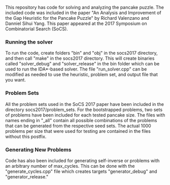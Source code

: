 This repository has code for solving and analyzing the pancake puzzle. The included code was included in the paper "An Analysis and Improvement of the Gap Heuristic for the Pancake Puzzle" by Richard Valenzano and Danniel Sihui Yang. This paper appeared at the 2017 Symposium on Combinatorial Search (SoCS).

### Running the solver
To run the code, create folders "bin" and "obj" in the socs2017 directory, and then call "make" in the socs2017 directory. This will create binaries called "solver_debug" and "solver_release" in the bin folder which can be used to run the IDA*-based solver. The file "run_solver.cpp" can be modified as needed to use the heuristic, problem set, and output file that you want.

### Problem Sets

All the problem sets used in the SoCS 2017 paper have been included in the directory socs2017/problem_sets. For the bootstrapped problems, two sets of problems have been included for each tested pancake size. The files with names ending in "_all" contain all possible combinations of the problems that can be generated from the respective seed sets. The actual 1000 problems per size that were used for testing are contained in the files without this postfix.

### Generating New Problems

Code has also been included for generating self-inverse or problems with an arbitrary number of max_cycles. This can be done with the "generate_cycles.cpp" file which creates targets "generator_debug" and "generator_release."
